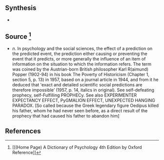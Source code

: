 ## Synthesis
- 
## Source [^1]
- $n$. In psychology and the social sciences, the effect of a prediction on the predicted event, the prediction either causing or preventing the event that it predicts, or more generally the influence of an item of information on the situation to which the information refers. The term was coined by the Austrian-born British philosopher Karl R(aimund) Popper (1902-94) in his book The Poverty of Historicism (Chapter 1, section 5, p. 13) in 1957, based on a journal article in 1944, and from it he deduced that 'exact and detailed scientific social predictions are therefore impossible’ (1957, p. 14, italics in original). See self-defeating prophecy, self-Fulfilling PROPHECy. See also EXPERIMENTER EXPECTANCY EFFECT, PyGMALION EFFECT, UNEXPECTED HANGING PARADOX. \[So called because the Greek legendary figure Oedipus killed his father, whom he had never seen before, as a direct result of the prophecy that had caused his father to abandon him]
## References

[^1]: [[(Home Page) A Dictionary of Psychology 4th Edition by Oxford Reference]]